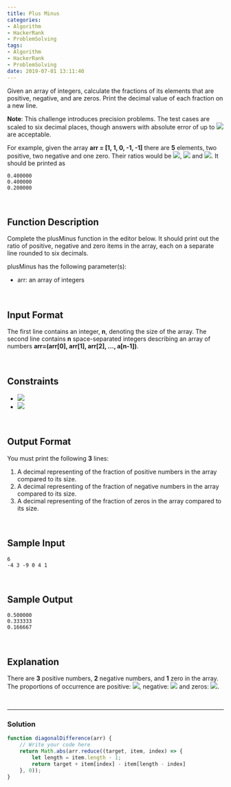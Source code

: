 ```yaml
---
title: Plus Minus
categories:
- Algorithm
- HackerRank
- ProblemSolving
tags:
- Algorithm
- HackerRank
- ProblemSolving
date: 2019-07-01 13:11:40
---
```

  

Given an array of integers, calculate the fractions of its elements that are positive, negative, and are zeros. Print the decimal value of each fraction on a new line.

**Note**: This challenge introduces precision problems. The test cases are scaled to six decimal places, though answers with absolute error of up to ![](https://latex.codecogs.com/gif.latex?10^{-4}) are acceptable.

For example, given the array **arr = [1, 1, 0, -1, -1]** there are **5** elements, two positive, two negative and one zero. Their ratios would be ![](https://latex.codecogs.com/gif.latex?\frac{2}{5}=0.400000), ![](https://latex.codecogs.com/gif.latex?\frac{2}{5}=0.400000) and ![](https://latex.codecogs.com/gif.latex?\frac{1}{5}=0.200000). It should be printed as
```
0.400000
0.400000
0.200000
```

<br/>
<!-- more -->

## Function Description

Complete the plusMinus function in the editor below. It should print out the ratio of positive, negative and zero items in the array, each on a separate line rounded to six decimals.

plusMinus has the following parameter(s):

- arr: an array of integers

<br/>

## Input Format

The first line contains an integer, **n**, denoting the size of the array. 
The second line contains **n** space-separated integers describing an array of numbers **arr=(arr[0], arr[1], arr[2], ..., a[n-1])**.

<br/>

## Constraints
- ![](https://latex.codecogs.com/gif.latex?0<&space;n\leq&space;100)
- ![](https://latex.codecogs.com/gif.latex?-100\leq&space;arr[i]\leq&space;100)
 
<br/>

## Output Format

You must print the following **3** lines:

1. A decimal representing of the fraction of positive numbers in the array compared to its size.
2. A decimal representing of the fraction of negative numbers in the array compared to its size.
3. A decimal representing of the fraction of zeros in the array compared to its size.

<br/>

## Sample Input
```
6
-4 3 -9 0 4 1 
```

<br/>
       
## Sample Output
```
0.500000
0.333333
0.166667
```

<br/>

## Explanation

There are **3** positive numbers, **2** negative numbers, and **1** zero in the array. 
The proportions of occurrence are positive: ![](https://latex.codecogs.com/gif.latex?\frac{3}{6}=0.500000), negative: ![](https://latex.codecogs.com/gif.latex?\frac{2}{6}=0.333333) and zeros: ![](https://latex.codecogs.com/gif.latex?\frac{1}{6}=0.166667).

<br/>

---

### Solution

```javascript
function diagonalDifference(arr) {
    // Write your code here
    return Math.abs(arr.reduce((target, item, index) => {
        let length = item.length - 1;
        return target + item[index] - item[length - index]
    }, 0));
}
```